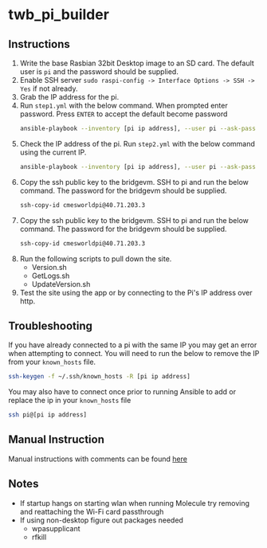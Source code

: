 # twb_pi_builder

## Instructions

1. Write the base Rasbian 32bit Desktop image to an SD card. The default user is `pi` and the password should be supplied.
1. Enable SSH server `sudo raspi-config -> Interface Options -> SSH -> Yes` if not already.
1. Grab the IP address for the pi.
1. Run `step1.yml` with the below command. When prompted enter password. Press `ENTER` to accept the default become password
     ```bash
     ansible-playbook --inventory [pi ip address], --user pi --ask-pass --ask-become-pass step1.yml
     ```
1. Check the IP address of the pi. Run `step2.yml` with the below command using the current IP.
     ```bash
     ansible-playbook --inventory [pi ip address], --user pi --ask-pass --ask-become-pass step2.yml
     ```
1. Copy the ssh public key to the bridgevm. SSH to pi and run the below command. The password for the bridgevm should be supplied.
     ```bash
     ssh-copy-id cmesworldpi@40.71.203.3
      ```
1. Copy the ssh public key to the bridgevm. SSH to pi and run the below command. The password for the bridgevm should be supplied.
     ```bash
     ssh-copy-id cmesworldpi@40.71.203.3
      ```
1. Run the following scripts to pull down the site.
    - Version.sh
    - GetLogs.sh
    - UpdateVersion.sh
1. Test the site using the app or by connecting to the Pi's IP address over http.

## Troubleshooting

If you have already connected to a pi with the same IP you may get an error when attempting to connect. You will need to run the below to remove the IP from your `known_hosts` file.

```bash
ssh-keygen -f ~/.ssh/known_hosts -R [pi ip address]
```

You may also have to connect once prior to running Ansible to add or replace the ip in your `known_hosts` file

```bash
ssh pi@[pi ip address]
```

## Manual Instruction

Manual instructions with comments can be found [here](https://www.dropbox.com/home/CMES-PI%20(Group)/Documentation?preview=Pi4OnTheFly-Documentation.docx)

## Notes
- If startup hangs on starting wlan when running Molecule try removing and reattaching the Wi-Fi card passthrough
- If using non-desktop figure out packages needed
  - wpasupplicant
  - rfkill
